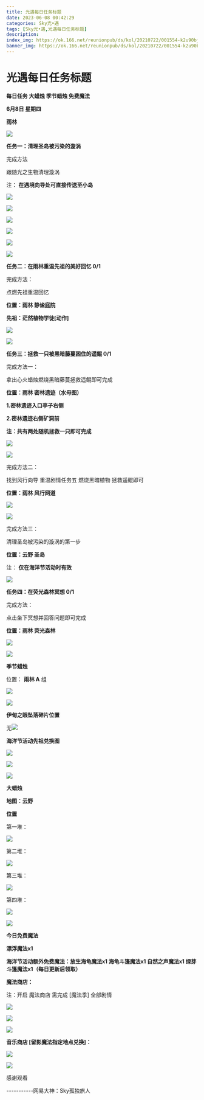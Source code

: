 ```yaml
---
title: 光遇每日任务标题
date: 2023-06-08 00:42:29
categories: Sky光•遇
tags: [Sky光•遇,光遇每日任务标题]
description: 
index_img: https://ok.166.net/reunionpub/ds/kol/20210722/001554-k2u90bj7ay.png?imageView&thumbnail=600x0&type=jpg
banner_img: https://ok.166.net/reunionpub/ds/kol/20210722/001554-k2u90bj7ay.png?imageView&thumbnail=600x0&type=jpg
---
```

# 光遇每日任务标题
**每日任务 大蜡烛 季节蜡烛 免费魔法**

 **6月8日 星期四**

 **雨林**

![](https://img.166.net/reunionpub/ds/kol/20230608/001631-od168wl0z5.jpg)

 **任务一：清理圣岛被污染的漩涡**

完成方法

跟随光之生物清理漩涡

注： **在遇境向导处可直接传送至小岛**

![](https://img.166.net/reunionpub/ds/kol/20230608/000119-nkl0gt52co.jpg)

![](https://img.166.net/reunionpub/ds/kol/20230608/000127-o2awnybcv1.jpg)

![](https://img.166.net/reunionpub/ds/kol/20230608/000134-4gi51cd08t.jpg)

![](https://img.166.net/reunionpub/ds/kol/20230608/000141-en1b0otv8q.jpg)

![](https://img.166.net/reunionpub/ds/kol/20230608/000148-sbfzh6e045.jpg)

![](https://img.166.net/reunionpub/ds/kol/20230608/000154-hof2r3097d.jpg)

 **任务二：在雨林重温先祖的美好回忆 0/1**

完成方法：

点燃先祖重温回忆

 **位置：雨林 静谧庭院**

 **先祖：茫然植物学徒[动作]**

![](https://img.166.net/reunionpub/ds/kol/20230608/000444-8savpdf97e.jpeg)

![](https://img.166.net/reunionpub/ds/kol/20230608/000451-gnwedlra1c.jpeg)

 **任务三：拯救一只被黑暗藤蔓困住的遥鲲 0/1**

完成方法一：

拿出心火蜡烛燃烧黑暗藤蔓拯救遥鲲即可完成

 **位置：雨林 密林遗迹（水母图）**

 **1.密林遗迹入口亭子右侧**

 **2.密林遗迹右侧矿洞前**

 **注：共有两处随机拯救一只即可完成**

![](https://img.166.net/reunionpub/ds/kol/20230608/000523-ezicp80vsm.jpeg)

![](https://img.166.net/reunionpub/ds/kol/20230608/000532-guqp3mjy1k.jpeg)

完成方法二：

找到风行向导 重温剧情任务五 燃烧黑暗植物 拯救遥鲲即可

 **位置：雨林 风行网道**

![](https://img.166.net/reunionpub/ds/kol/20230608/000541-ls3a6f5tz7.jpeg)

![](https://img.166.net/reunionpub/ds/kol/20230608/000549-mk8ec1g9aj.jpeg)

完成方法三：

清理圣岛被污染的漩涡的第一步

 **位置：云野 圣岛**

注： **仅在海洋节活动时有效**

![](https://img.166.net/reunionpub/ds/kol/20230608/000556-fg5u3ziy61.jpeg)

 **任务四：在荧光森林冥想 0/1**

完成方法：

点击坐下冥想并回答问题即可完成

 **位置：雨林 荧光森林**

![](https://img.166.net/reunionpub/ds/kol/20230608/000616-3jg8oh0uye.jpg)

![](https://img.166.net/reunionpub/ds/kol/20230502/053253-tkp31d0r2j.png)

 **季节蜡烛**

位置： **雨林 A** 组

![](https://img.166.net/reunionpub/ds/kol/20230607/235923-v7f9rg24qj.png)

![](https://img.166.net/reunionpub/ds/kol/20230501/003537-boqnslm12s.png)

 **伊甸之眼坠落碎片位置**

无![](https://img.166.net/reunionpub/ds/kol/20230501/003537-boqnslm12s.png)

 **海洋节活动先祖兑换图**

![](https://img.166.net/reunionpub/ds/kol/20230520/040300-zap2jkovds.jpg)

![](https://img.166.net/reunionpub/ds/kol/20230520/040310-ofs4cbrjhq.jpg)

![](https://img.166.net/reunionpub/ds/kol/20230501/003537-boqnslm12s.png)

 **大蜡烛**

 **地图：云野**

 **位置**

第一堆：

![](https://img.166.net/reunionpub/ds/kol/20230608/001046-5dck4wqr0t.jpeg)

第二堆：

![](https://img.166.net/reunionpub/ds/kol/20230608/001054-q04kgot2h5.jpeg)

第三堆：

![](https://img.166.net/reunionpub/ds/kol/20230608/001103-dpjemygfv9.jpeg)

第四堆：

![](https://img.166.net/reunionpub/ds/kol/20230608/001110-2g081hjpk3.jpeg)

![](https://img.166.net/reunionpub/ds/kol/20221018/100256-wzutnocka0.png)

 **今日免费魔法**

 **漂浮魔法x1**

 **海洋节活动额外免费魔法：放生海龟魔法x1 海龟斗篷魔法x1 自然之声魔法x1 绿芽斗篷魔法x1（每日更新后领取）**

 **魔法商店：**

注：开启 魔法商店 需完成 [魔法季] 全部剧情

![](https://img.166.net/reunionpub/ds/kol/20221018/100559-oibznvdtus.png)

![](https://img.166.net/reunionpub/ds/kol/20230608/001141-yfpsb590u6.jpeg)

![](https://img.166.net/reunionpub/ds/kol/20230520/024526-niy97hflvp.jpeg)

 **音乐商店 [留影魔法指定地点兑换]：**

![](https://img.166.net/reunionpub/ds/kol/20230529/003728-tes529zlmh.jpeg)

![](https://img.166.net/reunionpub/ds/kol/20230502/235738-ls601349yq.png)

感谢观看

\-----------网易大神：Sky孤独旅人

